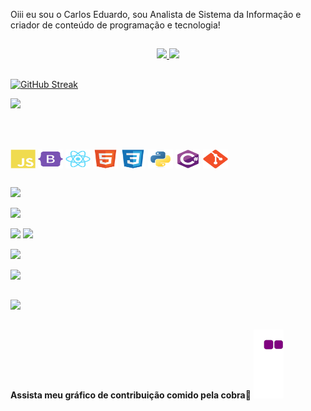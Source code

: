 Oiii eu sou o Carlos Eduardo, sou Analista de Sistema da Informação e criador de conteúdo de programação e tecnologia!

 ##

<!--
**Carloseduardoviso/Carloseduardoviso** is a ✨ _special_ ✨ repository because its `README.md` (this file) appears on your GitHub profile.

Here are some ideas to get you started:

- 🔭 No momento, estou trabalhando como Analista de Suporte...
- 🌱  Estou aprendendo Font-End e Beck-End...
- 👯 Estou querendo colaborar em alguns projeto...
- 🤔 Estou procurando ajuda com JavaScript...
- 💬 Pergunte-me sobre qualquer Assunto...
- 📫 Como chegar até mim: 
  📲 https://www.facebook.com/profile.php?id=100013778889618
  📲 https://www.instagram.com/carloseduardo384.45/
  📲 https://www.linkedin.com/in/carlos-eduardo-carvalho-do-viso-ti-b45183212
-->

<div align="center">
  <a href="https://github.com/carloseduardoviso">
  <img height="180em" src="https://github-readme-stats.vercel.app/api?username=carloseduardoviso&show_icons=true&theme=dark&include_all_commits=true&count_private=true"/>
  <img height="180em" src="https://github-readme-stats.vercel.app/api/top-langs/?username=carloseduardoviso&layout=compact&langs_count=7&theme=dark"/>
</div>
  
   ##
   
[![GitHub Streak](http://github-readme-streak-stats.herokuapp.com?user=carloseduardoviso&theme=dark&hide_border=false&date_format=M%20j%5B%2C%20Y%5D)](https://github.com/Carloseduardoviso/Carloseduardoviso/)  

![](https://github-profile-summary-cards.vercel.app/api/cards/repos-per-language?username=carloseduardoviso&theme=solarized_dark)
 
 ##
     
<div style="display: inline_block"><br> 
   <div style="display: inline_block"><br>
  <img align="center" alt="cadu-Js" height="30" width="40" src="https://raw.githubusercontent.com/devicons/devicon/master/icons/javascript/javascript-plain.svg">
  <img align="center" alt="cadu-Js" height="30" width="40" src="https://raw.githubusercontent.com/devicons/devicon/master/icons/bootstrap/bootstrap-plain.svg">
  <img align="center" alt="cadu-React" height="30" width="40" src="https://raw.githubusercontent.com/devicons/devicon/master/icons/react/react-original.svg">
  <img align="center" alt="cadu-HTML" height="30" width="40" src="https://raw.githubusercontent.com/devicons/devicon/master/icons/html5/html5-original.svg">
  <img align="center" alt="cadu-CSS" height="30" width="40" src="https://raw.githubusercontent.com/devicons/devicon/master/icons/css3/css3-original.svg">
  <img align="center" alt="cadu-Python" height="30" width="40" src="https://raw.githubusercontent.com/devicons/devicon/master/icons/python/python-original.svg">
  <img align="center" alt="cadu-Csharp" height="30" width="40" src="https://raw.githubusercontent.com/devicons/devicon/master/icons/csharp/csharp-original.svg">
  <img align="center" alt="cadu-Js" height="30" width="40" src="https://raw.githubusercontent.com/devicons/devicon/master/icons/git/git-original.svg">
 

   ##

 <div> 
  <a href="https://www.facebook.com/profile.php?id=100013778889618" target="_blank"><img src="https://img.shields.io/badge/Facebook-1877F2?style=for-the-badge&logo=facebook&logoColor=white" target="_blank"></a>
  
  <a href="https://instagram.com/carloseduardo384.45/" target="_blank"><img src="https://img.shields.io/badge/-Instagram-%23E4405F?style=for-the-badge&logo=instagram&logoColor=white" target="_blank"></a>
  
 <a href="https://discord.gg/channels/@me" target="_blank"><img src="https://img.shields.io/badge/Discord-7289DA?style=for-the-badge&logo=discord&logoColor=white" target="_blank"></a> 
  <a href = "mailto:carloseduardo384.45@gmail.com"><img src="https://img.shields.io/badge/-Gmail-%23333?style=for-the-badge&logo=gmail&logoColor=white" target="_blank"></a>
  
  <a href="https://www.linkedin.com/in/carlos-eduardo-carvalho-do-viso-ti-b45183212" target="_blank"><img src="https://img.shields.io/badge/-LinkedIn-%230077B5?style=for-the-badge&logo=linkedin&logoColor=white" target="_blank"></a> 
  
   <a href="https://web.telegram.org/z/#-1329671692" target="_blank"><img src="https://img.shields.io/badge/Telegram-2CA5E0?style=for-the-badge&logo=telegram&logoColor=white" target="_blank"></a>
 
##
 
  ![](https://github-profile-summary-cards.vercel.app/api/cards/profile-details?username=carloseduardoviso&theme=solarized_dark)
  
 ##
  **Assista meu gráfico de contribuição comido pela cobra🐍**
  ![snake gif](https://github.com/carloseduardoviso/carloseduardoviso/blob/output/github-contribution-grid-snake.gif)
  
  ##

  </div>
